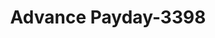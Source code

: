 ---
f_zip-code: 37015
f_state-code: TN
title: Advance Payday-3398
f_phone: 615-792-2240
f_city-only: Ashland City
f_address: 327a Frey Street Ashland City
f_location-unique-id: '3398'
slug: advance-payday-3398
updated-on: '2024-05-30T13:46:58.046Z'
created-on: '2024-05-30T13:36:59.803Z'
published-on: '2024-05-30T13:54:32.469Z'
f_city-state: cms/city/ashland-city-tn.md
f_company: cms/company/advance-payday.md
f_state: cms/state/tennessee.md
layout: '[payday-loan].html'
tags: payday-loan
---